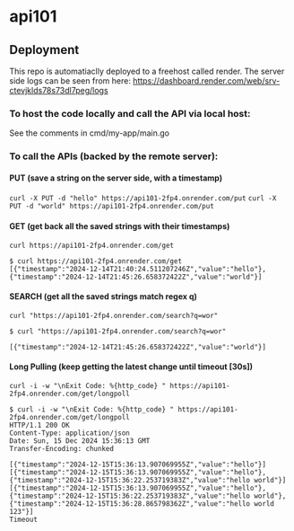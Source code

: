 # api101

## Deployment
This repo is automatiaclly deployed to a freehost called render.
The server side logs can be seen from here: https://dashboard.render.com/web/srv-ctevjklds78s73dl7peg/logs

### To host the code locally and call the API via local host:

See the comments in cmd/my-app/main.go

### To call the APIs (backed by the remote server):

#### PUT (save a string on the server side, with a timestamp)
`curl -X PUT -d "hello" https://api101-2fp4.onrender.com/put`
`curl -X PUT -d "world" https://api101-2fp4.onrender.com/put`

#### GET (get back all the saved strings with their timestamps)
`curl https://api101-2fp4.onrender.com/get`

```
$ curl https://api101-2fp4.onrender.com/get
[{"timestamp":"2024-12-14T21:40:24.511207246Z","value":"hello"},{"timestamp":"2024-12-14T21:45:26.658372422Z","value":"world"}]
```

#### SEARCH (get all the saved strings match regex q)
`curl "https://api101-2fp4.onrender.com/search?q=wor"`

```
$ curl "https://api101-2fp4.onrender.com/search?q=wor"

[{"timestamp":"2024-12-14T21:45:26.658372422Z","value":"world"}]
```

#### Long Pulling (keep getting the latest change until timeout [30s])

`curl -i -w "\nExit Code: %{http_code} " https://api101-2fp4.onrender.com/get/longpoll`

```
$ curl -i -w "\nExit Code: %{http_code} " https://api101-2fp4.onrender.com/get/longpoll
HTTP/1.1 200 OK
Content-Type: application/json
Date: Sun, 15 Dec 2024 15:36:13 GMT
Transfer-Encoding: chunked

[{"timestamp":"2024-12-15T15:36:13.907069955Z","value":"hello"}]
[{"timestamp":"2024-12-15T15:36:13.907069955Z","value":"hello"},{"timestamp":"2024-12-15T15:36:22.253719383Z","value":"hello world"}]
[{"timestamp":"2024-12-15T15:36:13.907069955Z","value":"hello"},{"timestamp":"2024-12-15T15:36:22.253719383Z","value":"hello world"},{"timestamp":"2024-12-15T15:36:28.865798362Z","value":"hello world 123"}]
Timeout

```